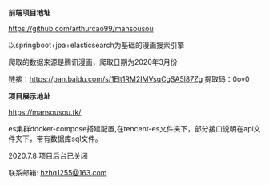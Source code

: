 **前端项目地址**

https://github.com/arthurcao99/mansousou

以springboot+jpa+elasticsearch为基础的漫画搜索引擎

爬取的数据来源是腾讯漫画，爬取日期为2020年3月份

链接：https://pan.baidu.com/s/1Elt1RM2IMVsqCgSA5l87Zg 
提取码：0ov0

**项目展示地址**

https://mansousou.tk/

es集群docker-compose搭建配置,在tencent-es文件夹下，部分接口说明在api文件夹下，带有数据库sql文件。

2020.7.8 项目后台已关闭

联系邮箱: hzhq1255@163.com
